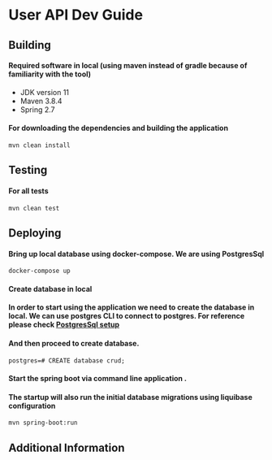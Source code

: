 # User API Dev Guide

## Building
#### Required software in local (using maven instead of gradle because of familiarity with the tool)
- JDK version 11
- Maven 3.8.4
- Spring 2.7
#### For downloading the dependencies and building the application
```
mvn clean install
```
## Testing
#### For all tests
```
mvn clean test
```
## Deploying
#### Bring up local database using docker-compose. We are using PostgresSql

```
docker-compose up
```
#### Create database in local
#### In order to start using the application we need to create the database in local. We can use postgres CLI to connect to postgres. For reference please check <a href="https://www.codementor.io/@engineerapart/getting-started-with-postgresql-on-mac-osx-are8jcopb" target="_blank">PostgresSql setup</a>
#### And then proceed to create database.
```
postgres=# CREATE database crud;
```

#### Start the spring boot via command line application . 
#### The startup will also run the initial database migrations using liquibase configuration
```
mvn spring-boot:run
```

## Additional Information
